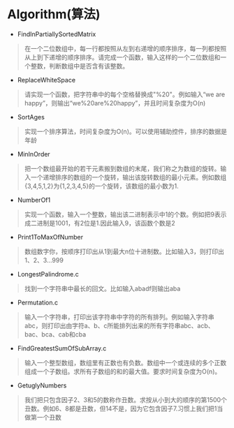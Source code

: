 # Algorithm(算法)

* FindInPartiallySortedMatrix
> 在一个二位数组中，每一行都按照从左到右递增的顺序排序，每一列都按照从上到下递增的顺序排序。请完成一个函数，输入这样的一个二位数组和一个整数，判断数组中是否含有该整数。
* ReplaceWhiteSpace
> 请实现一个函数，把字符串中的每个空格替换成"%20"。例如输入“we are happy”，则输出“we%20are%20happy”，并且时间复杂度为O(n)
* SortAges
> 实现一个排序算法，时间复杂度为O(n)。可以使用辅助控件，排序的数据是年龄
* MinInOrder
> 把一个数组最开始的若干元素搬到数组的末尾，我们称之为数组的旋转。输入一个递增排序的数组的一个旋转，输出该旋转数组的最小元素。例如数组{3,4,5,1,2}为{1,2,3,4,5}的一个旋转，该数组的最小数为1.
* NumberOf1
> 实现一个函数，输入一个整数，输出该二进制表示中1的个数。例如把9表示成二进制是1001，有2位是1.因此输入9，该函数个数是2
* Print1ToMaxOfNumber
> 数组数字你，按顺序打印出从1到最大n位十进制数。比如输入3，则打印出1、2、3...999
* LongestPalindrome.c
> 找到一个字符串中最长的回文。比如输入abadf则输出aba
* Permutation.c
> 输入一个字符串，打印出该字符串中字符的所有排列。例如输入字符串abc，则打印出由字符a、b、c所能排列出来的所有字符串abc、acb、bac、bca、cab和cba
* FindGreatestSumOfSubArray.c
> 输入一个整型数组，数组里有正数也有负数。数组中一个或连续的多个正数组成一个子数组。求所有子数组的和的最大值。要求时间复杂度为O(n)。
* GetuglyNumbers
> 我们把只包含因子2、3和5的数称作丑数。求按从小到大的顺序的第1500个丑数。例如6、8都是丑数，但14不是，因为它包含因子7.习惯上我们把1当做第一个丑数

